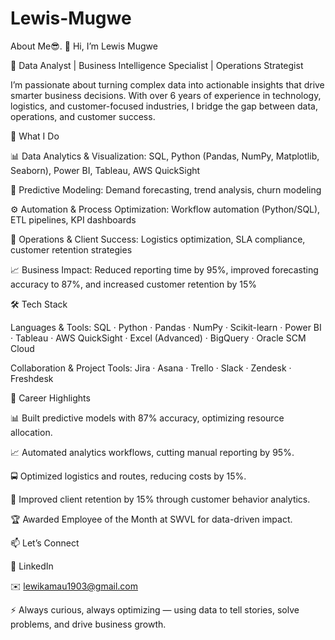 # Lewis-Mugwe
About Me😎.
👋 Hi, I’m Lewis Mugwe

🎯 Data Analyst | Business Intelligence Specialist | Operations Strategist

I’m passionate about turning complex data into actionable insights that drive smarter business decisions. With over 6 years of experience in technology, logistics, and customer-focused industries, I bridge the gap between data, operations, and customer success.

🔑 What I Do

📊 Data Analytics & Visualization: SQL, Python (Pandas, NumPy, Matplotlib, Seaborn), Power BI, Tableau, AWS QuickSight

🤖 Predictive Modeling: Demand forecasting, trend analysis, churn modeling

⚙️ Automation & Process Optimization: Workflow automation (Python/SQL), ETL pipelines, KPI dashboards

🚀 Operations & Client Success: Logistics optimization, SLA compliance, customer retention strategies

📈 Business Impact: Reduced reporting time by 95%, improved forecasting accuracy to 87%, and increased customer retention by 15%

🛠️ Tech Stack

Languages & Tools:
SQL · Python · Pandas · NumPy · Scikit-learn · Power BI · Tableau · AWS QuickSight · Excel (Advanced) · BigQuery · Oracle SCM Cloud

Collaboration & Project Tools:
Jira · Asana · Trello · Slack · Zendesk · Freshdesk

🌟 Career Highlights

📊 Built predictive models with 87% accuracy, optimizing resource allocation.

📈 Automated analytics workflows, cutting manual reporting by 95%.

🚍 Optimized logistics and routes, reducing costs by 15%.

🤝 Improved client retention by 15% through customer behavior analytics.

🏆 Awarded Employee of the Month at SWVL for data-driven impact.

📫 Let’s Connect

💼 LinkedIn

✉️ lewikamau1903@gmail.com

⚡ Always curious, always optimizing — using data to tell stories, solve problems, and drive business growth.
